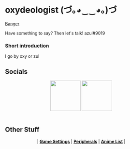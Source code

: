 # oxydeologist (づ｡◕‿‿◕｡)づ

<a href="https://www.youtube.com/watch?v=9qRBOqfTTCQ">Banger</a>

Have something to say? Then let's talk! azul#9019

### Short introduction
I go by oxy or zul

## Socials
<p align="center">
  <a href="https://twitter.com/okushiwwwww">
  <img src="https://i.imgur.com/PUQ5uWf.png" 
       width="100" 
       height="100"></a>
  <a href="https://osu.ppy.sh/u/oxydeologist">
  <img src="https://i.imgur.com/79GpYI7.png"  
       width="100" 
       height="100"></a>
  <br></br>
  </p>
  
   ## Other Stuff
  <p align="center">
  |
  <b><a href="settings.md">Game Settings</a></b> |
  <b><a href="gear.md">Peripherals</a></b> |
  <b><a href="animelist.md">Anime List</a></b> |
</p>
